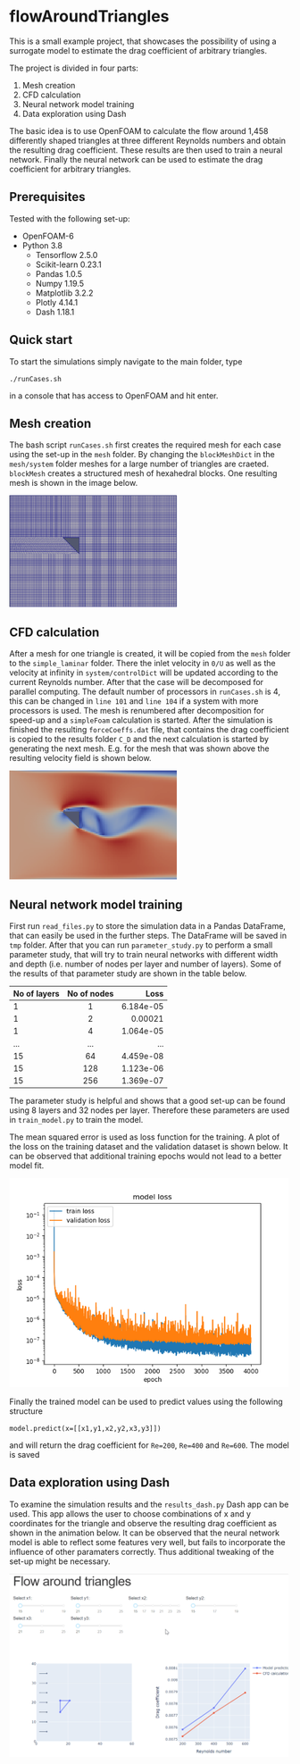 # flowAroundTriangles
This is a small example project, that showcases the possibility of using a surrogate model to estimate the drag coefficient of arbitrary triangles.

The project is divided in four parts:
1. Mesh creation
2. CFD calculation
3. Neural network model training
4. Data exploration using Dash

The basic idea is to use OpenFOAM to calculate the flow around 1,458 differently shaped triangles at three different Reynolds numbers and obtain the resulting drag coefficient. These results are then used to train a neural network. Finally the neural network can be used to estimate the drag coefficient for arbitrary triangles.

## Prerequisites
Tested with the following set-up:
* OpenFOAM-6
* Python 3.8
  * Tensorflow 2.5.0
  * Scikit-learn 0.23.1
  * Pandas 1.0.5
  * Numpy 1.19.5
  * Matplotlib 3.2.2
  * Plotly 4.14.1
  * Dash 1.18.1

## Quick start
To start the simulations simply navigate to the main folder, type
```
./runCases.sh
```
in a console that has access to OpenFOAM and hit enter.
## Mesh creation
The bash script `runCases.sh` first creates the required mesh for each case using the set-up in the `mesh` folder. By changing the `blockMeshDict` in the `mesh/system` folder meshes for a large number of triangles are craeted. `blockMesh` creates a structured mesh of hexahedral blocks. One resulting mesh is shown in the image below.

<img src="https://github.com/axelfiedler/flowAroundTriangles/blob/main/assets/mesh_example.PNG" alt="Example of an automatically generated hex mesh around a triangle" width="300"/>

## CFD calculation ##
After a mesh for one triangle is created, it will be copied from the `mesh` folder to the `simple_laminar` folder. There the inlet velocity in `0/U` as well as the velocity at infinity in `system/controlDict` will be updated according to the current Reynolds number. After that the case will be decomposed for parallel computing. The default number of processors in `runCases.sh` is 4, this can be changed in `line 101` and `line 104` if a system with more processors is used. The mesh is renumbered after decomposition for speed-up and a `simpleFoam` calculation is started. After the simulation is finished the resulting `forceCoeffs.dat` file, that contains the drag coefficient is copied to the results folder `C_D` and the next calculation is started by generating the next mesh. E.g. for the mesh that was shown above the resulting velocity field is shown below.

<img src="https://github.com/axelfiedler/flowAroundTriangles/blob/main/assets/flow_example.PNG" alt="Example of calculated velocity field" width="300"/>

## Neural network model training ##
First run `read_files.py` to store the simulation data in a Pandas DataFrame, that can easily be used in the further steps. The DataFrame will be saved in `tmp` folder. After that you can run `parameter_study.py` to perform a small parameter study, that will try to train neural networks with different width and depth (i.e. number of nodes per layer and number of layers). Some of the results of that parameter study are shown in the table below.

| No of layers  | No of nodes   | Loss  |
| ------------- |:-------------:| -----:|
1|1|6.184e-05|
1|2|0.00021|
1|4|1.064e-05|
...|...|...|
15|64|4.459e-08|
15|128|1.123e-06|
15|256|1.369e-07|

The parameter study is helpful and shows that a good set-up can be found using 8 layers and 32 nodes per layer. Therefore these parameters are used in `train_model.py` to train the model.

The mean squared error is used as loss function for the training. A plot of the loss on the training dataset and the validation dataset is shown below. It can be observed that additional training epochs would not lead to a better model fit.

<img src="https://github.com/axelfiedler/flowAroundTriangles/blob/main/assets/model_loss_32_nodes_8_layer.png" alt="Loss for model with 32 nodes per layer and 8 layer" width="500"/>

Finally the trained model can be used to predict values using the following structure
```
model.predict(x=[[x1,y1,x2,y2,x3,y3]])
```
and will return the drag coefficient for `Re=200`, `Re=400` and `Re=600`. The model is saved 

## Data exploration using Dash

To examine the simulation results and the `results_dash.py` Dash app can be used. This app allows the user to choose combinations of x and y coordinates for the triangle and observe the resulting drag coefficient as shown in the animation below. It can be observed that the neural network model is able to reflect some features very well, but fails to incorporate the influence of other paramaters correctly. Thus additional tweaking of the set-up might be necessary.

<img src="https://github.com/axelfiedler/flowAroundTriangles/blob/main/assets/Dash_Animation.gif" alt="Animation of Dash app" width="500"/>

